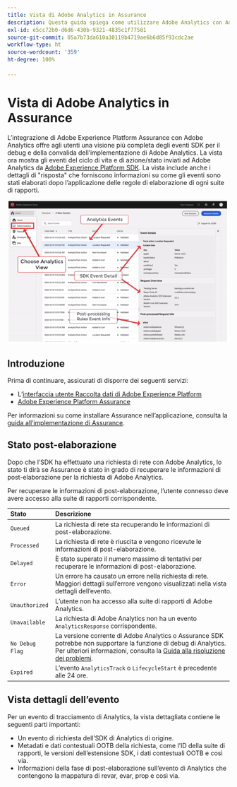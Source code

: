 ```yaml
---
title: Vista di Adobe Analytics in Assurance
description: Questa guida spiega come utilizzare Adobe Analytics con Adobe Experience Platform Assurance.
exl-id: e5cc72b0-d6d6-430b-9321-4835c1f77581
source-git-commit: 05a7b73da610a30119b4719ae6b6d85f93cdc2ae
workflow-type: ht
source-wordcount: '359'
ht-degree: 100%

---
```


# Vista di Adobe Analytics in Assurance

L’integrazione di Adobe Experience Platform Assurance con Adobe Analytics offre agli utenti una visione più completa degli eventi SDK per il debug e della convalida dell’implementazione di Adobe Analytics. La vista ora mostra gli eventi del ciclo di vita e di azione/stato inviati ad Adobe Analytics da [Adobe Experience Platform SDK](https://developer.adobe.com/client-sdks/documentation/adobe-analytics/). La vista include anche i dettagli di &quot;risposta&quot; che forniscono informazioni su come gli eventi sono stati elaborati dopo l’applicazione delle regole di elaborazione di ogni suite di rapporti.

![](./images/adobe-analytics/overview.png)

## Introduzione

Prima di continuare, assicurati di disporre dei seguenti servizi:

- L’[interfaccia utente Raccolta dati di Adobe Experience Platform](https://experience.adobe.com/it#/data-collection/)
- [Adobe Experience Platform Assurance](https://experience.adobe.com/it/assurance)

Per informazioni su come installare Assurance nell’applicazione, consulta la [guida all’implementazione di Assurance](../tutorials/implement-assurance.md).

## Stato post-elaborazione

Dopo che l’SDK ha effettuato una richiesta di rete con Adobe Analytics, lo stato ti dirà se Assurance è stato in grado di recuperare le informazioni di post-elaborazione per la richiesta di Adobe Analytics.

Per recuperare le informazioni di post-elaborazione, l’utente connesso deve avere accesso alla suite di rapporti corrispondente.

| Stato | Descrizione |
| :----- | :---------- |
| `Queued` | La richiesta di rete sta recuperando le informazioni di post-elaborazione. |
| `Processed` | La richiesta di rete è riuscita e vengono ricevute le informazioni di post-elaborazione. |
| `Delayed` | È stato superato il numero massimo di tentativi per recuperare le informazioni di post-elaborazione. |
| `Error` | Un errore ha causato un errore nella richiesta di rete. Maggiori dettagli sull’errore vengono visualizzati nella vista dettagli dell’evento. |
| `Unauthorized` | L’utente non ha accesso alla suite di rapporti di Adobe Analytics. |
| `Unavailable` | La richiesta di Adobe Analytics non ha un evento `AnalyticsResponse` corrispondente. |
| `No Debug Flag` | La versione corrente di Adobe Analytics o Assurance SDK potrebbe non supportare la funzione di debug di Analytics. Per ulteriori informazioni, consulta la [Guida alla risoluzione dei problemi](../troubleshooting.md). |
| `Expired` | L’evento `AnalyticsTrack` o `LifecycleStart` è precedente alle 24 ore. |

## Vista dettagli dell’evento

Per un evento di tracciamento di Analytics, la vista dettagliata contiene le seguenti parti importanti:

- Un evento di richiesta dell’SDK di Analytics di origine.
- Metadati e dati contestuali OOTB della richiesta, come l’ID della suite di rapporti, le versioni dell’estensione SDK, i dati contestuali OOTB e così via.
- Informazioni della fase di post-elaborazione sull’evento di Analytics che contengono la mappatura di revar, evar, prop e così via.
